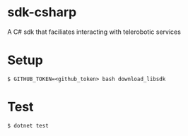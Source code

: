 # sdk-csharp
A C# sdk that faciliates interacting with telerobotic services

# Setup
```shell
$ GITHUB_TOKEN=<github_token> bash download_libsdk
```

# Test
```shell
$ dotnet test
```